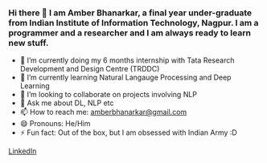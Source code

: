 ### Hi there 👋 I am Amber Bhanarkar, a final year under-graduate from Indian Institute of Information Technology, Nagpur. I am a programmer and a researcher and I am always ready to learn new stuff.

<!--
**amberbhanarkar/amberbhanarkar** is a ✨ _special_ ✨ repository because its `README.md` (this file) appears on your GitHub profile.
-->
- 🔭 I’m currently doing my 6 months internship with Tata Research Development and Design Centre (TRDDC)
- 🌱 I’m currently learning Natural Langauge Processing and Deep Learning
- 👯 I’m looking to collaborate on projects involving NLP
- 💬 Ask me about DL, NLP etc
- 📫 How to reach me: amberbhanarkar@gmail.com
- 😄 Pronouns: He/Him
- ⚡ Fun fact: Out of the box, but I am obsessed with Indian Army :D

<a href= https://www.linkedin.com/in/amber-bhanarkar/ >LinkedIn
